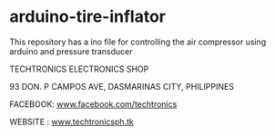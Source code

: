 # arduino-tire-inflator
This repository has a ino file for controlling the air compressor using arduino and pressure transducer



TECHTRONICS ELECTRONICS SHOP

93 DON. P CAMPOS AVE, DASMARINAS CITY, PHILIPPINES

FACEBOOK: www.facebook.com/techtronics

WEBSITE : www.techtronicsph.tk
